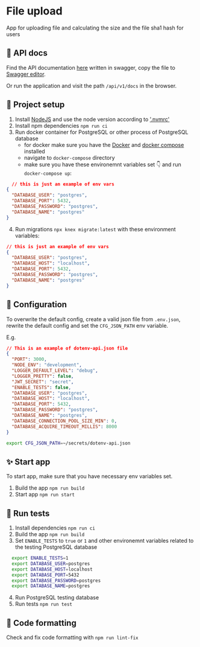 # File upload

App for uploading file and calculating the size and the file sha1 hash for users

## 📝 API docs

Find the API documentation [here](./docs/api/openapi.yaml) written in swagger, copy the file to [Swagger editor](https://editor.swagger.io/?_ga=2.245618116.1359773802.1671205457-100018630.1670623569).

Or run the application and visit the path `/api/v1/docs` in the browser.

## 🚀 Project setup

1. Install [NodeJS](https://nodejs.org/en/download/) and use the node version according to ['.nvmrc'](./.nvmrc)
2. Install npm dependencies `npm run ci`
3. Run docker container for PostgreSQL or other process of PostgreSQL database
   - for docker make sure you have the [Docker](https://docs.docker.com/get-docker/) and [docker compose](https://docs.docker.com/compose/install/) installed
   - navigate to `docker-compose` directory
   - make sure you have these environemnt variables set 👇 and run `docker-compose up`:

```json
  // this is just an example of env vars
{
  "DATABASE_USER": "postgres",
  "DATABASE_PORT": 5432,
  "DATABASE_PASSWORD": "postgres",
  "DATABASE_NAME": "postgres"
}
```

4. Run migrations `npx knex migrate:latest` with these environment variables:
  
```json
// this is just an example of env vars
{
  "DATABASE_USER": "postgres",
  "DATABASE_HOST": "localhost",
  "DATABASE_PORT": 5432,
  "DATABASE_PASSWORD": "postgres",
  "DATABASE_NAME": "postgres"
}
```

## 🔧 Configuration

To overwrite the default config, create a valid json file from `.env.json`, rewrite the default config and set the `CFG_JSON_PATH` env variable.

E.g.

```json
// This is an example of dotenv-api.json file
{
  "PORT": 3000,
  "NODE_ENV": "development",
  "LOGGER_DEFAULT_LEVEL": "debug",
  "LOGGER_PRETTY": false,
  "JWT_SECRET": "secret",
  "ENABLE_TESTS": false,
  "DATABASE_USER": "postgres",
  "DATABASE_HOST": "localhost",
  "DATABASE_PORT": 5432,
  "DATABASE_PASSWORD": "postgres",
  "DATABASE_NAME": "postgres",
  "DATABASE_CONNECTION_POOL_SIZE_MIN": 0,
  "DATABASE_ACQUIRE_TIMEOUT_MILLIS": 8000
}

```

```bash
export CFG_JSON_PATH=~/secrets/dotenv-api.json
```

## ✨ Start app

To start app, make sure that you have necessary env variables set.

1. Build the app `npm run build`
2. Start app `npm run start`

## 🧪 Run tests

1. Install dependencies `npm run ci`
2. Build the app `npm run build`
3. Set `ENABLE_TESTS` to `true` or `1` and other environemnt variables related to the testing PostgreSQL database

```bash
  export ENABLE_TESTS=1
  export DATABASE_USER=postgres
  export DATABASE_HOST=localhost
  export DATABASE_PORT=5432
  export DATABASE_PASSWORD=postgres
  export DATABASE_NAME=postgres
```

4. Run PostgreSQL testing database
5. Run tests `npm run test`

## 🎨 Code formatting

Check and fix code formatting with `npm run lint-fix`


